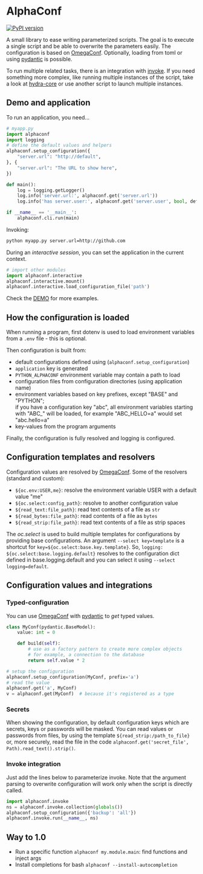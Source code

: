 # AlphaConf

[![PyPI version](https://badge.fury.io/py/alphaconf.svg)](https://pypi.org/project/alphaconf/)

A small library to ease writing parameterized scripts.
The goal is to execute a single script and be able to overwrite the parameters
easily.
The configuration is based on [OmegaConf].
Optionally, loading from toml or using [pydantic] is possible.

To run multiple related tasks, there is an integration with
[invoke](https://www.pyinvoke.org).
If you need something more complex, like running multiple instances of the
script, take a look at [hydra-core](https://hydra.cc) or use another script
to launch multiple instances.

## Demo and application

To run an application, you need...

```python
# myapp.py
import alphaconf
import logging
# define the default values and helpers
alphaconf.setup_configuration({
    "server.url": "http://default",
}, {
    "server.url": "The URL to show here",
})

def main():
    log = logging.getLogger()
    log.info('server.url:', alphaconf.get('server.url'))
    log.info('has server.user:', alphaconf.get('server.user', bool, default=False))

if __name__ == '__main__':
    alphaconf.cli.run(main)
```

Invoking:
```bash
python myapp.py server.url=http://github.com
```

During an *interactive session*, you can set the application in the current
context.
```python
# import other modules
import alphaconf.interactive
alphaconf.interactive.mount()
alphaconf.interactive.load_configuration_file('path')
```

Check the [DEMO](./demo.ipynb) for more examples.

## How the configuration is loaded

When running a program, first dotenv is used to load environment variables
from a `.env` file - this is optional.

Then configuration is built from:

- default configurations defined using (`alphaconf.setup_configuration`)
- `application` key is generated
- `PYTHON_ALPHACONF` environment variable may contain a path to load
- configuration files from configuration directories (using application name)
- environment variables based on key prefixes,
  except "BASE" and "PYTHON"; \
  if you have a configuration key "abc", all environment variables starting
  with "ABC_" will be loaded, for example "ABC_HELLO=a" would set "abc.hello=a"
- key-values from the program arguments

Finally, the configuration is fully resolved and logging is configured.

## Configuration templates and resolvers

Configuration values are resolved by [OmegaConf].
Some of the resolvers (standard and custom):
- `${oc.env:USER,me}`: resolve the environment variable USER
  with a default value "me"
- `${oc.select:config_path}`: resolve to another configuration value
- `${read_text:file_path}`: read text contents of a file as `str`
- `${read_bytes:file_path}`: read contents of a file as `bytes`
- `${read_strip:file_path}`: read text contents of a file as strip spaces

The *oc.select* is used to build multiple templates for configurations
by providing base configurations.
An argument `--select key=template` is a shortcut for
`key=${oc.select:base.key.template}`.
So, `logging: ${oc.select:base.logging.default}` resolves to the configuration
dict defined in base.logging.default and you can select it using
`--select logging=default`.

## Configuration values and integrations

### Typed-configuration

You can use [OmegaConf] with [pydantic] to *get* typed values.
```python
class MyConf(pydantic.BaseModel):
    value: int = 0

    def build(self):
        # use as a factory pattern to create more complex objects
        # for example, a connection to the database
        return self.value * 2

# setup the configuration
alphaconf.setup_configuration(MyConf, prefix='a')
# read the value
alphaconf.get('a', MyConf)
v = alphaconf.get(MyConf)  # because it's registered as a type
```

### Secrets

When showing the configuration, by default configuration keys which are
secrets, keys or passwords will be masked.
You can read values or passwords from files, by using the template
`${read_strip:/path_to_file}`
or, more securely, read the file in the code
`alphaconf.get('secret_file', Path).read_text().strip()`.

### Invoke integration

Just add the lines below to parameterize invoke.
Note that the argument parsing to overwrite configuration will work only
when the script is directly called.

```python
import alphaconf.invoke
ns = alphaconf.invoke.collection(globals())
alphaconf.setup_configuration({'backup': 'all'})
alphaconf.invoke.run(__name__, ns)
```

## Way to 1.0
- Run a specific function `alphaconf my.module.main`:
  find functions and inject args
- Install completions for bash `alphaconf --install-autocompletion`

[OmegaConf]: https://omegaconf.readthedocs.io/
[pydantic]: https://docs.pydantic.dev/latest/

